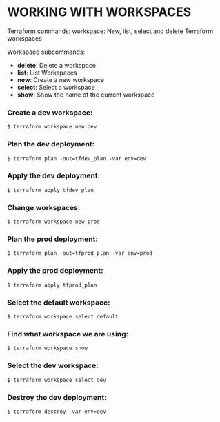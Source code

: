 
# WORKING WITH WORKSPACES

Terraform commands:
workspace: New, list, select and delete Terraform workspaces

Workspace subcommands:
- **delete**: Delete a workspace
- **list**: List Workspaces 
- **new**: Create a new workspace
- **select**: Select a workspace 
- **show**: Show the name of the current workspace

### Create a dev workspace:
```
$ terraform workspace new dev
```

### Plan the dev deployment:
```
$ terraform plan -out=tfdev_plan -var env=dev
```

### Apply the dev deployment:
```
$ terraform apply tfdev_plan
```

### Change workspaces:
```
$ terraform workspace new prod
```

### Plan the prod deployment:
```
$ terraform plan -out=tfprod_plan -var env=prod
```

### Apply the prod deployment:
```
$ terraform apply tfprod_plan
```

### Select the default workspace:
```
$ terraform workspace select default
```

### Find what workspace we are using:
```
$ terraform workspace show
```

### Select the dev workspace:
```
$ terraform workspace select dev
```

### Destroy the dev deployment:
```
$ terraform destroy -var env=dev
```
